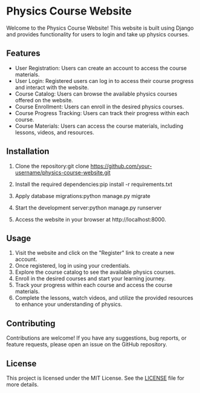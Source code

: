 # Physics Course Website

Welcome to the Physics Course Website! This website is built using Django and provides functionality for users to login and take up physics courses.

## Features

- User Registration: Users can create an account to access the course materials.
- User Login: Registered users can log in to access their course progress and interact with the website.
- Course Catalog: Users can browse the available physics courses offered on the website.
- Course Enrollment: Users can enroll in the desired physics courses.
- Course Progress Tracking: Users can track their progress within each course.
- Course Materials: Users can access the course materials, including lessons, videos, and resources.

## Installation

1. Clone the repository:git clone https://github.com/your-username/physics-course-website.git
2. Install the required dependencies:pip install -r requirements.txt
3. Apply database migrations:python manage.py migrate
4. Start the development server:python manage.py runserver

5. Access the website in your browser at http://localhost:8000.

## Usage

1. Visit the website and click on the "Register" link to create a new account.
2. Once registered, log in using your credentials.
3. Explore the course catalog to see the available physics courses.
4. Enroll in the desired courses and start your learning journey.
5. Track your progress within each course and access the course materials.
6. Complete the lessons, watch videos, and utilize the provided resources to enhance your understanding of physics.

## Contributing

Contributions are welcome! If you have any suggestions, bug reports, or feature requests, please open an issue on the GitHub repository.

## License

This project is licensed under the MIT License. See the [LICENSE](LICENSE) file for more details.





